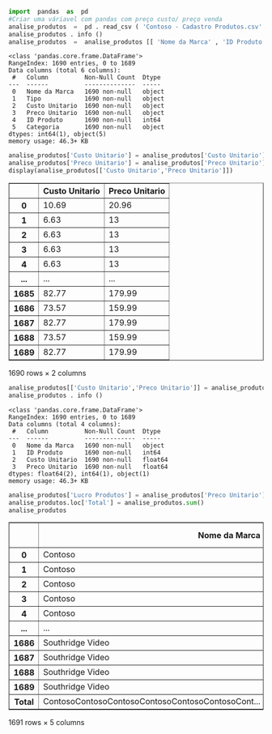 ```python
import  pandas  as  pd 
#Criar uma váriavel com pandas com preço custo/ preço venda 
analise_produtos  =  pd . read_csv ( 'Contoso - Cadastro Produtos.csv' , sep  =  ';' )
analise_produtos . info ()
analise_produtos  =  analise_produtos [[ 'Nome da Marca' , 'ID Produto' , 'Custo Unitario' , 'Preco Unitario' ]] 
```

    <class 'pandas.core.frame.DataFrame'>
    RangeIndex: 1690 entries, 0 to 1689
    Data columns (total 6 columns):
     #   Column          Non-Null Count  Dtype 
    ---  ------          --------------  ----- 
     0   Nome da Marca   1690 non-null   object
     1   Tipo            1690 non-null   object
     2   Custo Unitario  1690 non-null   object
     3   Preco Unitario  1690 non-null   object
     4   ID Produto      1690 non-null   int64 
     5   Categoria       1690 non-null   object
    dtypes: int64(1), object(5)
    memory usage: 46.3+ KB
    


```python
analise_produtos['Custo Unitario'] = analise_produtos['Custo Unitario'].str.replace(',', '.')
analise_produtos['Preco Unitario'] = analise_produtos['Preco Unitario'].str.replace(',', '.')
display(analise_produtos[['Custo Unitario','Preco Unitario']])

```


<div>
<style scoped>
    .dataframe tbody tr th:only-of-type {
        vertical-align: middle;
    }

    .dataframe tbody tr th {
        vertical-align: top;
    }

    .dataframe thead th {
        text-align: right;
    }
</style>
<table border="1" class="dataframe">
  <thead>
    <tr style="text-align: right;">
      <th></th>
      <th>Custo Unitario</th>
      <th>Preco Unitario</th>
    </tr>
  </thead>
  <tbody>
    <tr>
      <th>0</th>
      <td>10.69</td>
      <td>20.96</td>
    </tr>
    <tr>
      <th>1</th>
      <td>6.63</td>
      <td>13</td>
    </tr>
    <tr>
      <th>2</th>
      <td>6.63</td>
      <td>13</td>
    </tr>
    <tr>
      <th>3</th>
      <td>6.63</td>
      <td>13</td>
    </tr>
    <tr>
      <th>4</th>
      <td>6.63</td>
      <td>13</td>
    </tr>
    <tr>
      <th>...</th>
      <td>...</td>
      <td>...</td>
    </tr>
    <tr>
      <th>1685</th>
      <td>82.77</td>
      <td>179.99</td>
    </tr>
    <tr>
      <th>1686</th>
      <td>73.57</td>
      <td>159.99</td>
    </tr>
    <tr>
      <th>1687</th>
      <td>82.77</td>
      <td>179.99</td>
    </tr>
    <tr>
      <th>1688</th>
      <td>73.57</td>
      <td>159.99</td>
    </tr>
    <tr>
      <th>1689</th>
      <td>82.77</td>
      <td>179.99</td>
    </tr>
  </tbody>
</table>
<p>1690 rows × 2 columns</p>
</div>



```python
analise_produtos[['Custo Unitario','Preco Unitario']] = analise_produtos[['Custo Unitario','Preco Unitario']].astype(float)
analise_produtos . info ()
```

    <class 'pandas.core.frame.DataFrame'>
    RangeIndex: 1690 entries, 0 to 1689
    Data columns (total 4 columns):
     #   Column          Non-Null Count  Dtype  
    ---  ------          --------------  -----  
     0   Nome da Marca   1690 non-null   object 
     1   ID Produto      1690 non-null   int64  
     2   Custo Unitario  1690 non-null   float64
     3   Preco Unitario  1690 non-null   float64
    dtypes: float64(2), int64(1), object(1)
    memory usage: 46.3+ KB
    


```python
analise_produtos['Lucro Produtos'] = analise_produtos['Preco Unitario'] - analise_produtos['Custo Unitario']
analise_produtos.loc['Total'] = analise_produtos.sum()
analise_produtos
```




<div>
<style scoped>
    .dataframe tbody tr th:only-of-type {
        vertical-align: middle;
    }

    .dataframe tbody tr th {
        vertical-align: top;
    }

    .dataframe thead th {
        text-align: right;
    }
</style>
<table border="1" class="dataframe">
  <thead>
    <tr style="text-align: right;">
      <th></th>
      <th>Nome da Marca</th>
      <th>ID Produto</th>
      <th>Custo Unitario</th>
      <th>Preco Unitario</th>
      <th>Lucro Produtos</th>
    </tr>
  </thead>
  <tbody>
    <tr>
      <th>0</th>
      <td>Contoso</td>
      <td>873</td>
      <td>10.69</td>
      <td>20.96</td>
      <td>10.27</td>
    </tr>
    <tr>
      <th>1</th>
      <td>Contoso</td>
      <td>879</td>
      <td>6.63</td>
      <td>13.00</td>
      <td>6.37</td>
    </tr>
    <tr>
      <th>2</th>
      <td>Contoso</td>
      <td>880</td>
      <td>6.63</td>
      <td>13.00</td>
      <td>6.37</td>
    </tr>
    <tr>
      <th>3</th>
      <td>Contoso</td>
      <td>881</td>
      <td>6.63</td>
      <td>13.00</td>
      <td>6.37</td>
    </tr>
    <tr>
      <th>4</th>
      <td>Contoso</td>
      <td>882</td>
      <td>6.63</td>
      <td>13.00</td>
      <td>6.37</td>
    </tr>
    <tr>
      <th>...</th>
      <td>...</td>
      <td>...</td>
      <td>...</td>
      <td>...</td>
      <td>...</td>
    </tr>
    <tr>
      <th>1686</th>
      <td>Southridge Video</td>
      <td>1606</td>
      <td>73.57</td>
      <td>159.99</td>
      <td>86.42</td>
    </tr>
    <tr>
      <th>1687</th>
      <td>Southridge Video</td>
      <td>1607</td>
      <td>82.77</td>
      <td>179.99</td>
      <td>97.22</td>
    </tr>
    <tr>
      <th>1688</th>
      <td>Southridge Video</td>
      <td>1611</td>
      <td>73.57</td>
      <td>159.99</td>
      <td>86.42</td>
    </tr>
    <tr>
      <th>1689</th>
      <td>Southridge Video</td>
      <td>1612</td>
      <td>82.77</td>
      <td>179.99</td>
      <td>97.22</td>
    </tr>
    <tr>
      <th>Total</th>
      <td>ContosoContosoContosoContosoContosoContosoCont...</td>
      <td>4361115</td>
      <td>658040.91</td>
      <td>1606780.50</td>
      <td>948739.59</td>
    </tr>
  </tbody>
</table>
<p>1691 rows × 5 columns</p>
</div>


